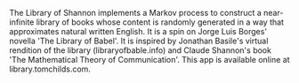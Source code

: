 The Library of Shannon implements a Markov process to construct a near-infinite library of books whose content is randomly generated in a way that approximates natural written English. 
It is a spin on Jorge Luis Borges' novella 'The Library of Babel'. It is inspired by Jonathan Basile's virtual rendition of the library (libraryofbable.info) and Claude Shannon's book 'The Mathematical Theory of Communication'.
This app is available online at library.tomchilds.com.
